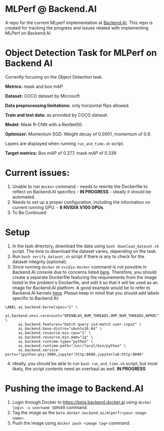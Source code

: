 # MLPerf @ Backend.AI
A repo for the current MLperf implementation at [Backend.AI](https://github.com/lablup/backend.ai). This repo is created for tracking the progress and issues related with implementing MLPerf on Backend.AI

# **Object Detection Task for MLPerf on Backend AI**

Currently focusing on the Object Detection task. 

**Metrics:** mask and box mAP.

**Dataset:** COCO dataset by Microsoft

**Data preprocessing limitations:** only horizontal flips allowed.

**Train and test data:** as provided by COCO dataset.

**Model:** Mask R-CNN with a ResNet50.

**Optimizer:** Momentum SGD. Weight decay of 0.0001, momentum of 0.9.

Layers are displayed when running `run_and_time.sh` script.

**Target metrics:** Box mAP of 0.377, mask mAP of 0.339


# **Current issues:**


1. Unable to run `docker` command - needs to rewrite the Dockerfile to reflect on Backend.AI specifics - **IN PROGRESS** - ideally it should be automated.
2. Needs to set up a proper configuration, including the information on current running GPU. - **8 NVIDIA V100 GPUs**.
3. To Be Continued


# **Setup**

1. In the task directory, download the data using `bash download_dataset.sh` script. The time to download the dataset varies, depending on the task.
2. Run `bash verify_dataset.sh` script if there is any to check for the dataset integrity (optional).
3. Since running `docker` or `nvidia-docker` command is not possible in Backend.AI console due to concerns listed [here](https://jpetazzo.github.io/2015/09/03/do-not-use-docker-in-docker-for-ci/). Therefore, you should create a separate Dockerfile featuring the requirements from the image listed in the problem's Dockerfile, and edit it so that it will be used as an image for Backend.AI platform. 
A good example would be to refer to Backend.AI kernels [here](https://github.com/lablup/backend.ai-kernels/blob/master/python-ff/Dockerfile.19.06-py36-cuda10). Please keep in mind that you should add labels specific to Backend.AI:
```
LABEL ai.backend.kernelspec="1" \
      ai.backend.envs.corecount="OPENBLAS_NUM_THREADS,OMP_NUM_THREADS,NPROC" \
      ai.backend.features="batch query uid-match user-input" \
      ai.backend.base-distro="ubuntu16.04" \
      ai.backend.resource.min.cpu="1" \
      ai.backend.resource.min.mem="1g" \
      ai.backend.runtime-type="python" \
      ai.backend.runtime-path="/usr/local/bin/python" \
      ai.backend.service-ports="ipython:pty:3000,jupyter:http:8080,jupyterlab:http:8090"
```
4. Ideally, you should be able to run `bash run_and_time.sh` script, but most likely, the script contents need an overhaul as well. **IN PROGRESS**

# Pushing the image to Backend.AI

1. Login through Docker to https://beta.backend.docker.ai using `docker login -u username SERVER` command.
2. Tag the image as the `beta.docker.backend.ai/mlperf/<your-image-name>`.
3. Push the image using `docker push <image tag>` command.





